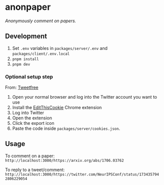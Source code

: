 # anonpaper

_Anonymously comment on papers._

## Development

1. Set `.env` variables in `packages/server/.env` and `packages/client/.env.local`
2. `pnpm install`
3. `pnpm dev`

### Optional setup step

From: [Tweetfree](https://github.com/face-hh/tweetfree)

1. Open your normal browser and log into the Twitter account you want to use
2. Install the [EditThisCookie](https://chromewebstore.google.com/detail/editthiscookie/fngmhnnpilhplaeedifhccceomclgfbg) Chrome extension
3. Log into Twitter
4. Open the extension
5. Click the export icon
6. Paste the code inside `packages/server/cookies.json`.

## Usage

To comment on a paper: `http://localhost:3000/https://arxiv.org/abs/1706.03762`

To reply to a tweet/comment: `http://localhost:3000/https://twitter.com/NeurIPSConf/status/1734357942806229054`

